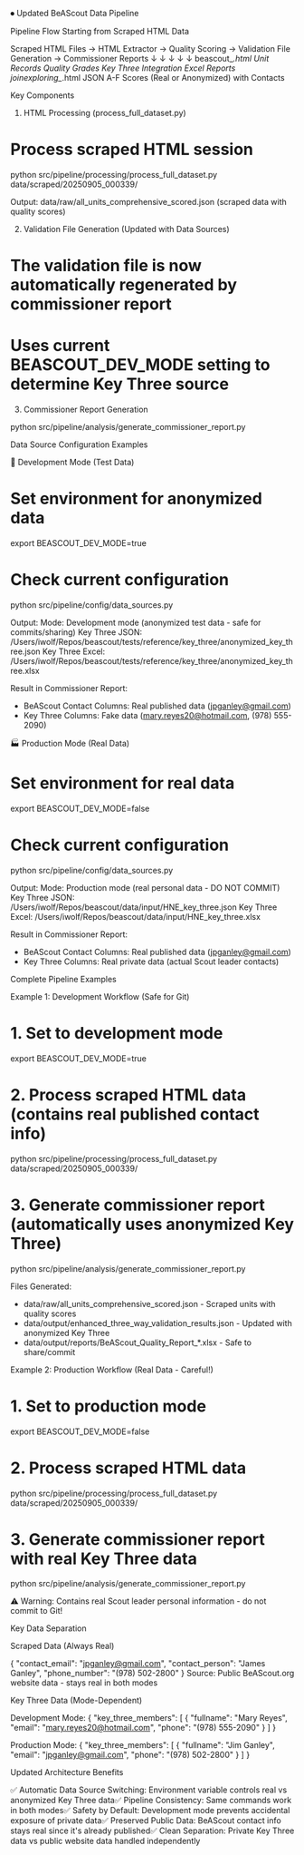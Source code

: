 
⏺ Updated BeAScout Data Pipeline

  Pipeline Flow Starting from Scraped HTML Data

  Scraped HTML Files → HTML Extractor → Quality Scoring → Validation File Generation → Commissioner Reports
       ↓                    ↓                  ↓                     ↓                        ↓
  beascout_*.html      Unit Records      Quality Grades      Key Three Integration    Excel Reports
  joinexploring_*.html     JSON            A-F Scores         (Real or Anonymized)     with Contacts

  Key Components

  1. HTML Processing (process_full_dataset.py)

  # Process scraped HTML session
  python src/pipeline/processing/process_full_dataset.py data/scraped/20250905_000339/

  Output: data/raw/all_units_comprehensive_scored.json (scraped data with quality scores)

  2. Validation File Generation (Updated with Data Sources)

  # The validation file is now automatically regenerated by commissioner report
  # Uses current BEASCOUT_DEV_MODE setting to determine Key Three source

  3. Commissioner Report Generation

  python src/pipeline/analysis/generate_commissioner_report.py

  Data Source Configuration Examples

  🧪 Development Mode (Test Data)

  # Set environment for anonymized data
  export BEASCOUT_DEV_MODE=true

  # Check current configuration
  python src/pipeline/config/data_sources.py

  Output:
  Mode: Development mode (anonymized test data - safe for commits/sharing)
  Key Three JSON: /Users/iwolf/Repos/beascout/tests/reference/key_three/anonymized_key_three.json
  Key Three Excel: /Users/iwolf/Repos/beascout/tests/reference/key_three/anonymized_key_three.xlsx

  Result in Commissioner Report:
  - BeAScout Contact Columns: Real published data (jpganley@gmail.com)
  - Key Three Columns: Fake data (mary.reyes20@hotmail.com, (978) 555-2090)

  🏭 Production Mode (Real Data)

  # Set environment for real data  
  export BEASCOUT_DEV_MODE=false

  # Check current configuration
  python src/pipeline/config/data_sources.py

  Output:
  Mode: Production mode (real personal data - DO NOT COMMIT)
  Key Three JSON: /Users/iwolf/Repos/beascout/data/input/HNE_key_three.json
  Key Three Excel: /Users/iwolf/Repos/beascout/data/input/HNE_key_three.xlsx

  Result in Commissioner Report:
  - BeAScout Contact Columns: Real published data (jpganley@gmail.com)
  - Key Three Columns: Real private data (actual Scout leader contacts)

  Complete Pipeline Examples

  Example 1: Development Workflow (Safe for Git)

  # 1. Set to development mode
  export BEASCOUT_DEV_MODE=true

  # 2. Process scraped HTML data (contains real published contact info)
  python src/pipeline/processing/process_full_dataset.py data/scraped/20250905_000339/

  # 3. Generate commissioner report (automatically uses anonymized Key Three)
  python src/pipeline/analysis/generate_commissioner_report.py

  Files Generated:
  - data/raw/all_units_comprehensive_scored.json - Scraped units with quality scores
  - data/output/enhanced_three_way_validation_results.json - Updated with anonymized Key Three
  - data/output/reports/BeAScout_Quality_Report_*.xlsx - Safe to share/commit

  Example 2: Production Workflow (Real Data - Careful!)

  # 1. Set to production mode  
  export BEASCOUT_DEV_MODE=false

  # 2. Process scraped HTML data
  python src/pipeline/processing/process_full_dataset.py data/scraped/20250905_000339/

  # 3. Generate commissioner report with real Key Three data
  python src/pipeline/analysis/generate_commissioner_report.py

  ⚠️ Warning: Contains real Scout leader personal information - do not commit to Git!

  Key Data Separation

  Scraped Data (Always Real)

  {
    "contact_email": "jpganley@gmail.com",
    "contact_person": "James Ganley",
    "phone_number": "(978) 502-2800"
  }
  Source: Public BeAScout.org website data - stays real in both modes

  Key Three Data (Mode-Dependent)

  Development Mode:
  {
    "key_three_members": [
      {
        "fullname": "Mary Reyes",
        "email": "mary.reyes20@hotmail.com",
        "phone": "(978) 555-2090"
      }
    ]
  }

  Production Mode:
  {
    "key_three_members": [
      {
        "fullname": "Jim Ganley",
        "email": "jpganley@gmail.com",
        "phone": "(978) 502-2800"
      }
    ]
  }

  Updated Architecture Benefits

  ✅ Automatic Data Source Switching: Environment variable controls real vs anonymized Key Three data✅ Pipeline Consistency:
  Same commands work in both modes✅ Safety by Default: Development mode prevents accidental exposure of private data✅
  Preserved Public Data: BeAScout contact info stays real since it's already published✅ Clean Separation: Private Key Three
  data vs public website data handled independently
